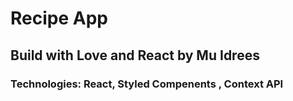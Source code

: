 # Recipe App 
## Build with Love and React by Mu Idrees
### Technologies: React, Styled Compenents , Context API

